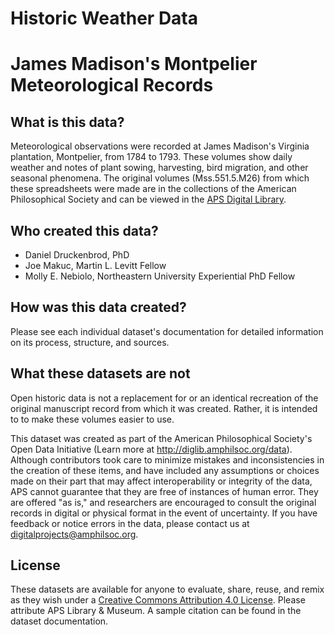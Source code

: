 # Historic Weather Data
# James Madison's Montpelier Meteorological Records

## What is this data?
Meteorological observations were recorded at James Madison's Virginia plantation, Montpelier, from 1784 to 1793. These volumes show daily weather and notes of plant sowing, harvesting, bird migration, and other seasonal phenomena. The original volumes (Mss.551.5.M26) from which these spreadsheets were made are in the collections of the American Philosophical Society and can be viewed in the <a href="https://diglib.amphilsoc.org/islandora/compound/meteorological-journal-volumes-1-2-1784-1793#page/1/mode/1up">APS Digital Library</a>.

## Who created this data?
* Daniel Druckenbrod, PhD
* Joe Makuc, Martin L. Levitt Fellow
* Molly E. Nebiolo, Northeastern University Experiential PhD Fellow

## How was this data created?
Please see each individual dataset's documentation for detailed information on its process, structure, and sources.

## What these datasets are not
Open historic data is not a replacement for or an identical recreation of the original manuscript record from which it was created. Rather, it is intended to to make these volumes easier to use.

This dataset was created as part of the American Philosophical Society's Open Data Initiative (Learn more at http://diglib.amphilsoc.org/data).
Although contributors took care to minimize mistakes and inconsistencies in the creation of these items, and have included any assumptions or choices made on their part that may affect interoperability or integrity of the data, APS cannot guarantee that they are free of instances of human error. They are offered "as is," and researchers are encouraged to consult the original records in digital or physical format in the event of uncertainty. If you have feedback or notice errors in the data, please contact us at digitalprojects@amphilsoc.org.

## License
These datasets are available for anyone to evaluate, share, reuse, and remix as they wish under a <a href="https://creativecommons.org/licenses/by/4.0/">Creative Commons Attribution 4.0 License</a>. Please attribute APS Library & Museum. A sample citation can be found in the dataset documentation.
